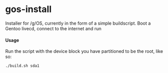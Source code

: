 gos-install
===========

Installer for /g/OS, currently in the form of a simple buildscript. Boot a Gentoo livecd, connect to the internet and run

#### Usage ####
Run the script with the device block you have partitioned to be the root, like so:
```sh
./build.sh sda1
```
